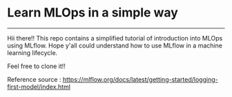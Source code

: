 # Learn MLOps in a simple way

---

Hii there!! This repo contains a simplified tutorial of introduction into MLOps using MLflow. 
Hope y'all could understand how to use MLflow in a machine learning lifecycle.

Feel free to clone it!!

Reference source : https://mlflow.org/docs/latest/getting-started/logging-first-model/index.html